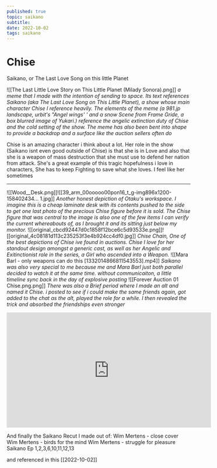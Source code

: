 ```yaml
---
published: true
topic: saikano
subtitle: 
date: 2022-10-02
tags: saikano
---
```


# Chise
Saikano, or The Last Love Song on this little Planet

![[The Last Little Love Story on This Little Planet (Milady Sonora).png]]
*a meme that I made with the intention of sending to space. Its text references Saikano (aka The Last Love Song on This Little Planet), a show whose main character Chise I reference heavily. The elements of the meme (a 981.jp landscape, urbit's "Angel wings' ' and a snow Scene from Frame Gride, a box blurred image of Yukari.) reference the angelic extinction duty of Chise and the cold setting of the show. The meme has also been bent into shape to provide a backdrop and a surface like the auction sellers often do*

Chise is an amazing character i think about a lot. Her role in the show (Saikano isnt even good outside of Chise) is that she is in Love and also that she is a weapon of mass destruction that she must use to defend her nation from attack. She's a great example of this tragic hopefulness i love in characters, She has to keep Fighting to save what she loves. I feel like her sometimes

---
![[Wood__Desk.png]]![[39_arm_00ooooo00pon16_t_g-img896x1200-158402434... 1.jpg]]
*Another honest depiction of Otaku's workspace. I imagine this is a cheap laminate desk with its contents pushed to the side to get one last photo of the precious Chise figure before it is sold. The Chise figure that was central to the image is also one of the few items I can verify the current whereabouts of, as I brought it and its sitting just below my monitor.*
![[original_cbcd92447d0c1858f12bce6c5d93533e.png]]![[original_4c08181d113c235253f3e4b924cc4df0.jpg]]
*Chise Chain, One of the best depictions of Chise ive found in auctions. Chise I love for her standout design amongst a generic cast, as well as her Angelic and Exitinctionist role in the series, a Girl who ascended into a Weapon.*
![[Mara Barl - only weapons can do this [1332014866811543553].mp4]]
*Saikano was also very special to me because me and Mara Barl just both parallel decided to watch it at the same time. without communicaiton, a little timeline sync back in the day of explosive posting*
![[Forever Auction 01 Chise.png.png]]
*There was also a Brief period where I made an alt and named it Chise. i posted to see if i could make the same friends again, got added to the chat as the alt, played the role for a while. I then revealed the trick and absorbed the friendships even stronger*

<iframe width="560" height="315" src="https://www.youtube.com/embed/Xh9ORvc9FgY" title="YouTube video player" frameborder="0" allow="accelerometer; autoplay; clipboard-write; encrypted-media; gyroscope; picture-in-picture" allowfullscreen></iframe>

And finally the Saikano Recut I made out of:
Wim Mertens - close cover
Wim Mertens - birds for the mind
Wim Mertens - struggle for pleasure
Saikano Ep 1,2,3,6,10,11,12,13

and referenced in this [[2022-10-02]]
